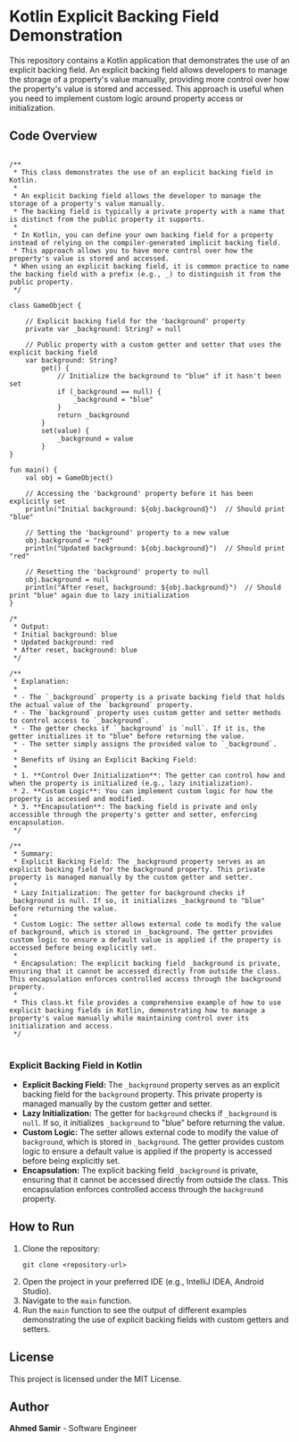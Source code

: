 
<body>

<h1>Kotlin Explicit Backing Field Demonstration</h1>

<p>This repository contains a Kotlin application that demonstrates the use of an explicit backing field. An explicit backing field allows developers to manage the storage of a property's value manually, providing more control over how the property's value is stored and accessed. This approach is useful when you need to implement custom logic around property access or initialization.</p>

<h2>Code Overview</h2>

<pre>
<code>
/**
 * This class demonstrates the use of an explicit backing field in Kotlin.
 *
 * An explicit backing field allows the developer to manage the storage of a property's value manually.
 * The backing field is typically a private property with a name that is distinct from the public property it supports.
 *
 * In Kotlin, you can define your own backing field for a property instead of relying on the compiler-generated implicit backing field.
 * This approach allows you to have more control over how the property's value is stored and accessed.
 * When using an explicit backing field, it is common practice to name the backing field with a prefix (e.g., _) to distinguish it from the public property.
 */

class GameObject {

    // Explicit backing field for the 'background' property
    private var _background: String? = null

    // Public property with a custom getter and setter that uses the explicit backing field
    var background: String?
        get() {
            // Initialize the background to "blue" if it hasn't been set
            if (_background == null) {
                _background = "blue"
            }
            return _background
        }
        set(value) {
            _background = value
        }
}

fun main() {
    val obj = GameObject()

    // Accessing the 'background' property before it has been explicitly set
    println("Initial background: ${obj.background}")  // Should print "blue"

    // Setting the 'background' property to a new value
    obj.background = "red"
    println("Updated background: ${obj.background}")  // Should print "red"

    // Resetting the 'background' property to null
    obj.background = null
    println("After reset, background: ${obj.background}")  // Should print "blue" again due to lazy initialization
}

/*
 * Output:
 * Initial background: blue
 * Updated background: red
 * After reset, background: blue
 */

/**
 * Explanation:
 *
 * - The `_background` property is a private backing field that holds the actual value of the `background` property.
 * - The `background` property uses custom getter and setter methods to control access to `_background`.
 * - The getter checks if `_background` is `null`. If it is, the getter initializes it to "blue" before returning the value.
 * - The setter simply assigns the provided value to `_background`.
 *
 * Benefits of Using an Explicit Backing Field:
 *
 * 1. **Control Over Initialization**: The getter can control how and when the property is initialized (e.g., lazy initialization).
 * 2. **Custom Logic**: You can implement custom logic for how the property is accessed and modified.
 * 3. **Encapsulation**: The backing field is private and only accessible through the property's getter and setter, enforcing encapsulation.
 */

/**
 * Summary:
 * Explicit Backing Field: The _background property serves as an explicit backing field for the background property. This private property is managed manually by the custom getter and setter.
 *
 * Lazy Initialization: The getter for background checks if _background is null. If so, it initializes _background to "blue" before returning the value.
 *
 * Custom Logic: The setter allows external code to modify the value of background, which is stored in _background. The getter provides custom logic to ensure a default value is applied if the property is accessed before being explicitly set.
 *
 * Encapsulation: The explicit backing field _background is private, ensuring that it cannot be accessed directly from outside the class. This encapsulation enforces controlled access through the background property.
 *
 * This class.kt file provides a comprehensive example of how to use explicit backing fields in Kotlin, demonstrating how to manage a property's value manually while maintaining control over its initialization and access.
 */
</code>
</pre>

<h3>Explicit Backing Field in Kotlin</h3>

<ul>
    <li><strong>Explicit Backing Field:</strong> The <code>_background</code> property serves as an explicit backing field for the <code>background</code> property. This private property is managed manually by the custom getter and setter.</li>
    <li><strong>Lazy Initialization:</strong> The getter for <code>background</code> checks if <code>_background</code> is <code>null</code>. If so, it initializes <code>_background</code> to "blue" before returning the value.</li>
    <li><strong>Custom Logic:</strong> The setter allows external code to modify the value of <code>background</code>, which is stored in <code>_background</code>. The getter provides custom logic to ensure a default value is applied if the property is accessed before being explicitly set.</li>
    <li><strong>Encapsulation:</strong> The explicit backing field <code>_background</code> is private, ensuring that it cannot be accessed directly from outside the class. This encapsulation enforces controlled access through the <code>background</code> property.</li>
</ul>

<h2>How to Run</h2>

<ol>
    <li>Clone the repository:
        <pre><code>git clone &lt;repository-url&gt;</code></pre>
    </li>
    <li>Open the project in your preferred IDE (e.g., IntelliJ IDEA, Android Studio).</li>
    <li>Navigate to the <code>main</code> function.</li>
    <li>Run the <code>main</code> function to see the output of different examples demonstrating the use of explicit backing fields with custom getters and setters.</li>
</ol>

<h2>License</h2>

<p>This project is licensed under the MIT License.</p>

<h2>Author</h2>

<p><strong>Ahmed Samir</strong> - Software Engineer</p>

</body>
</html>
